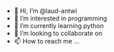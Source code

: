 - 👋 Hi, I’m @laud-antwi
- 👀 I’m interested in programming 
- 🌱 I’m currently learning python 
- 💞️ I’m looking to collaborate on 
- 📫 How to reach me ...

<!---
laud-antwi/laud-antwi is a ✨ special ✨ repository because its `README.md` (this file) appears on your GitHub profile.
You can click the Preview link to take a look at your changes.
--->
